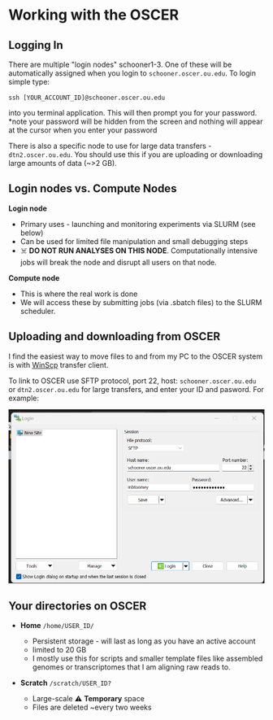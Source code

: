 # Working with the OSCER

## Logging In

There are multiple "login nodes" schooner1-3. One of these will be automatically assigned when you login to `schooner.oscer.ou.edu`. To login simple type: 

```
ssh [YOUR_ACCOUNT_ID]@schooner.oscer.ou.edu
```
into you terminal application. This will then prompt you for your password. *note your password will be hidden from the screen and nothing will appear at the cursor when you enter your password

There is also a specific node to use for large data transfers - `dtn2.oscer.ou.edu`. You should use this if you are uploading or downloading large amounts of data (~>2 GB).

## Login nodes vs. Compute Nodes

**Login node**

* Primary uses - launching and monitoring experiments via SLURM (see below)
* Can be used for limited file manipulation and small debugging steps
* :skull_and_crossbones: **DO NOT RUN ANALYSES ON THIS NODE**. Computationally intensive jobs will break the node and disrupt all users on that node. 

**Compute node**

* This is where the real work is done
* We will access these by submitting jobs (via .sbatch files) to the SLURM scheduler.

## Uploading and downloading from OSCER

I find the easiest way to move files to and from my PC to the OSCER system is with [WinScp](https://winscp.net/eng/downloads.php) transfer client. 

To link to OSCER use SFTP protocol, port 22, host: `schooner.oscer.ou.edu` or `dtn2.oscer.ou.edu` for large transfers, and enter your ID and pasword. For example:  

![WinScp](https://github.com/mbtoomey/genome_biology_FA24/blob/main/CourseMaterials/winscp.png)

## Your directories on OSCER

* **Home** `/home/USER_ID/`
    * Persistent storage - will last as long as you have an active account
    * limited to 20 GB
    * I mostly use this for scripts and smaller template files like assembled genomes or transcriptomes that I am aligning raw reads to. 
    
* **Scratch** `/scratch/USER_ID?`
    * Large-scale :warning: **Temporary** space
    * Files are deleted ~every two weeks
    

    




